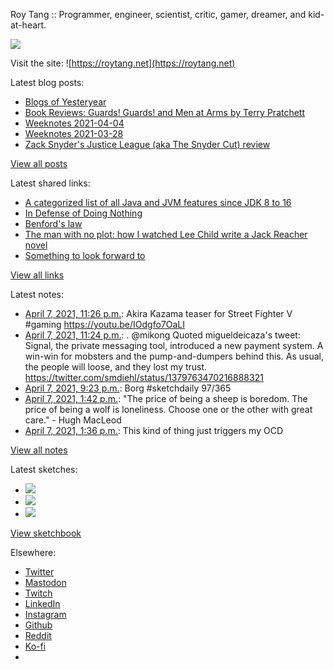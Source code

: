 Roy Tang :: Programmer, engineer, scientist, critic, gamer, dreamer, and kid-at-heart.

![](https://roytang.net/static/img/profile.jpg)

Visit the site: ![https://roytang.net](https://roytang.net)

Latest blog posts:

- [Blogs of Yesteryear](https://roytang.net/2021/04/blogs-of-yesteryear/)
- [Book Reviews: Guards! Guards! and Men at Arms by Terry Pratchett](https://roytang.net/2021/04/discworld-city-watch/)
- [Weeknotes 2021-04-04](https://roytang.net/2021/04/weeknotes-2021-04-04/)
- [Weeknotes 2021-03-28](https://roytang.net/2021/03/weeknotes-2021-03-28/)
- [Zack Snyder&#x27;s Justice League (aka The Snyder Cut) review](https://roytang.net/2021/03/snyder-cut/)

[View all posts](https://roytang.net/blog)

Latest shared links:

- [A categorized list of all Java and JVM features since JDK 8 to 16](https://roytang.net/2021/04/a-categorized-list-of-all-java-and-jvm-features-since-jdk-8-to-16/)
- [In Defense of Doing Nothing](https://roytang.net/2021/04/in-defense-of-doing-nothing/)
- [Benford&#x27;s law](https://roytang.net/2021/04/benfords-law/)
- [The man with no plot: how I watched Lee Child write a Jack Reacher novel](https://roytang.net/2021/04/the-man-with-no-plot-how-i-watched-lee-child-write-a-jack-reacher-novel/)
- [Something to look forward to](https://roytang.net/2021/03/something-to-look-forward-to/)

[View all links](https://roytang.net/links)

Latest notes:

- [April 7, 2021, 11:26 p.m.](https://roytang.net/2021/04/1379817866447347713/): Akira Kazama teaser for Street Fighter V #gaming https://youtu.be/IOdgfo7OaLI
- [April 7, 2021, 11:24 p.m.](https://roytang.net/2021/04/1379817432500502532/): . @mikong Quoted migueldeicaza&#x27;s tweet: Signal, the private messaging tool, introduced a new payment system. A win-win for mobsters and the pump-and-dumpers behind this. As usual, the people will loose, and they lost my trust. https://twitter.com/smdiehl/status/1379763470216888321
- [April 7, 2021, 9:23 p.m.](https://roytang.net/2021/04/1379786935871238144/): Borg #sketchdaily 97/365
- [April 7, 2021, 1:42 p.m.](https://roytang.net/2021/04/3ac092f01e360750d83d1beb1112efa0/): &quot;The price of being a sheep is boredom. The price of being a wolf is loneliness. Choose one or the other with great care.&quot; - Hugh MacLeod
- [April 7, 2021, 1:36 p.m.](https://roytang.net/2021/04/1379669263372353538/): This kind of thing just triggers my OCD

[View all notes](https://roytang.net/notes)

Latest sketches:


- ![](https://roytang.net/media/cache/b2/f5/b2f5c2da5af483f4c82f1b058dcb2ba4.jpg)
- ![](https://roytang.net/media/cache/68/05/6805da3076962e6267def08319fea1aa.jpg)
- ![](https://roytang.net/media/cache/8f/9c/8f9cc7b1eebbf9e191059873076c9069.jpg)

[View sketchbook](https://roytang.net/albums/sketchbook)


Elsewhere:

- [Twitter](https://twitter.com/roytang)
- [Mastodon](https://mastodon.technology/@roytang)
- [Twitch](https://twitch.tv/twitchyroy)
- [LinkedIn](https://www.linkedin.com/in/roytang)
- [Instagram](https://instagram.com/roytang0400)
- [Github](https://github.com/roytang)
- [Reddit](https://reddit.com/u/hungryroy)
- [Ko-fi](https://ko-fi.com/roytang)
- [](mailto:hello@roytang.net)